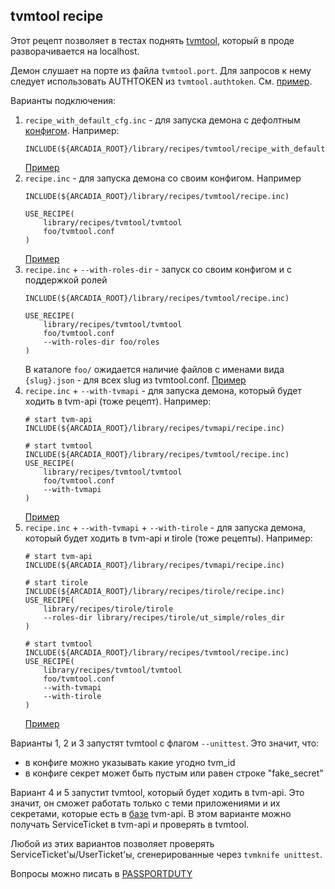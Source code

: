 tvmtool recipe
---

Этот рецепт позволяет в тестах поднять [tvmtool](https://wiki.yandex-team.ru/passport/tvm2/tvm-daemon/), который в проде разворачивается на localhost.

Демон слушает на порте из файла `tvmtool.port`. Для запросов к нему следует использовать AUTHTOKEN из `tvmtool.authtoken`. См. [пример](https://a.yandex-team.ru/arc/trunk/arcadia/library/recipes/tvmtool/ut/test.py).

Варианты подключения:
 1) `recipe_with_default_cfg.inc` - для запуска демона с дефолтным [конфигом](https://a.yandex-team.ru/arc/trunk/arcadia/library/recipes/tvmtool/tvmtool.default.conf). Например:
    ```
    INCLUDE(${ARCADIA_ROOT}/library/recipes/tvmtool/recipe_with_default_cfg.inc)
    ```
    [Пример](https://a.yandex-team.ru/arc_vcs/library/recipes/tvmtool/examples/ut_simple)
2) `recipe.inc` - для запуска демона со своим конфигом. Например
    ```
    INCLUDE(${ARCADIA_ROOT}/library/recipes/tvmtool/recipe.inc)

    USE_RECIPE(
        library/recipes/tvmtool/tvmtool
        foo/tvmtool.conf
    )
    ```
    [Пример](https://a.yandex-team.ru/arc_vcs/library/recipes/tvmtool/examples/ut_with_custom_config)
3) `recipe.inc` + `--with-roles-dir` - запуск со своим конфигом и с поддержкой ролей
    ```
    INCLUDE(${ARCADIA_ROOT}/library/recipes/tvmtool/recipe.inc)

    USE_RECIPE(
        library/recipes/tvmtool/tvmtool
        foo/tvmtool.conf
        --with-roles-dir foo/roles
    )
    ```
    В каталоге `foo/` ожидается наличие файлов с именами вида `{slug}.json` - для всех slug из tvmtool.conf.
    [Пример](https://a.yandex-team.ru/arc_vcs/library/recipes/tvmtool/examples/ut_with_roles)
4) `recipe.inc` + `--with-tvmapi` - для запуска демона, который будет ходить в tvm-api (тоже рецепт). Например:
    ```
    # start tvm-api
    INCLUDE(${ARCADIA_ROOT}/library/recipes/tvmapi/recipe.inc)

    # start tvmtool
    INCLUDE(${ARCADIA_ROOT}/library/recipes/tvmtool/recipe.inc)
    USE_RECIPE(
        library/recipes/tvmtool/tvmtool
        foo/tvmtool.conf
        --with-tvmapi
    )
    ```
    [Пример](https://a.yandex-team.ru/arc_vcs/library/recipes/tvmtool/examples/ut_with_tvmapi)
5) `recipe.inc` + `--with-tvmapi` + `--with-tirole` - для запуска демона, который будет ходить в tvm-api и tirole (тоже рецепты). Например:
    ```
    # start tvm-api
    INCLUDE(${ARCADIA_ROOT}/library/recipes/tvmapi/recipe.inc)

    # start tirole
    INCLUDE(${ARCADIA_ROOT}/library/recipes/tirole/recipe.inc)
    USE_RECIPE(
        library/recipes/tirole/tirole
        --roles-dir library/recipes/tirole/ut_simple/roles_dir
    )

    # start tvmtool
    INCLUDE(${ARCADIA_ROOT}/library/recipes/tvmtool/recipe.inc)
    USE_RECIPE(
        library/recipes/tvmtool/tvmtool
        foo/tvmtool.conf
        --with-tvmapi
        --with-tirole
    )
    ```
    [Пример](https://a.yandex-team.ru/arc_vcs/library/recipes/tvmtool/examples/ut_with_tvmapi_and_tirole)

Варианты 1, 2 и 3 запустят tvmtool с флагом `--unittest`. Это значит, что:
  * в конфиге можно указывать какие угодно tvm_id
  * в конфиге секрет может быть пустым или равен строке "fake_secret"

Вариант 4 и 5 запустит tvmtool, который будет ходить в tvm-api. Это значит, он сможет работать только с теми приложениями и их секретами, которые есть в [базе](https://a.yandex-team.ru/arc/trunk/arcadia/library/recipes/tvmapi/clients/clients.json) tvm-api. В этом варианте можно получать ServiceTicket в tvm-api и проверять в tvmtool.

Любой из этих вариантов позволяет проверять ServiceTicket'ы/UserTicket'ы, сгенерированные через `tvmknife unittest`.

Вопросы можно писать в [PASSPORTDUTY](https://st.yandex-team.ru/createTicket?queue=PASSPORTDUTY&_form=77618)

